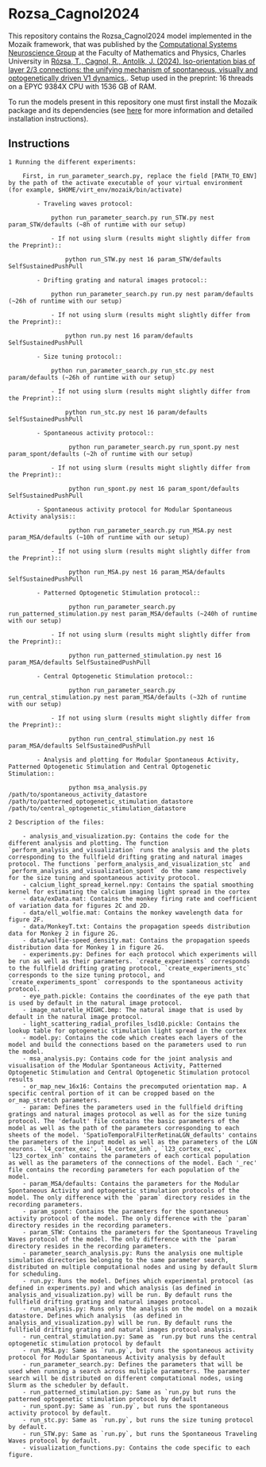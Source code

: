 # Rozsa_Cagnol2024 

This repository contains the Rozsa_Cagnol2024 model implemented in the Mozaik framework, that was published by the [Computational Systems Neuroscience Group](http://csng.mff.cuni.cz/) at the Faculty of Mathematics and Physics, Charles University in [Rózsa, T., Cagnol, R., Antolík, J. (2024). Iso-orientation bias of layer 2/3 connections: the unifying mechanism of spontaneous, visually and optogenetically driven V1 dynamics.](https://www.biorxiv.org/content/10.1101/2024.11.19.624284v1). Setup used in the preprint: 16 threads on a EPYC 9384X CPU with 1536 GB of RAM.

To run the models present in this repository one must first install the Mozaik package and its dependencies (see [here](https://github.com/CSNG-MFF/mozaik) for more information and detailed installation instructions).

## Instructions
 
    1 Running the different experiments:

        First, in run_parameter_search.py, replace the field [PATH_TO_ENV] by the path of the activate executable of your virtual environment (for example, $HOME/virt_env/mozaik/bin/activate)

            - Traveling waves protocol:

                python run_parameter_search.py run_STW.py nest param_STW/defaults (~8h of runtime with our setup)

                - If not using slurm (results might slightly differ from the Preprint)::

                    python run_STW.py nest 16 param_STW/defaults SelfSustainedPushPull

            - Drifting grating and natural images protocol::

                python run_parameter_search.py run.py nest param/defaults (~26h of runtime with our setup)

                - If not using slurm (results might slightly differ from the Preprint)::

                    python run.py nest 16 param/defaults SelfSustainedPushPull

            - Size tuning protocol::

                python run_parameter_search.py run_stc.py nest param/defaults (~26h of runtime with our setup)

                - If not using slurm (results might slightly differ from the Preprint)::

                    python run_stc.py nest 16 param/defaults SelfSustainedPushPull

            - Spontaneous activity protocol::

                     python run_parameter_search.py run_spont.py nest param_spont/defaults (~2h of runtime with our setup)

                - If not using slurm (results might slightly differ from the Preprint)::

                     python run_spont.py nest 16 param_spont/defaults SelfSustainedPushPull

            - Spontaneous activity protocol for Modular Spontaneous Activity analysis::

                     python run_parameter_search.py run_MSA.py nest param_MSA/defaults (~10h of runtime with our setup)

                - If not using slurm (results might slightly differ from the Preprint)::

                     python run_MSA.py nest 16 param_MSA/defaults SelfSustainedPushPull

            - Patterned Optogenetic Stimulation protocol::

                     python run_parameter_search.py run_patterned_stimulation.py nest param_MSA/defaults (~240h of runtime with our setup)

                - If not using slurm (results might slightly differ from the Preprint)::

                     python run_patterned_stimulation.py nest 16 param_MSA/defaults SelfSustainedPushPull

            - Central Optogenetic Stimulation protocol::

                     python run_parameter_search.py run_central_stimulation.py nest param_MSA/defaults (~32h of runtime with our setup)

                - If not using slurm (results might slightly differ from the Preprint)::

                     python run_central_stimulation.py nest 16 param_MSA/defaults SelfSustainedPushPull

            - Analysis and plotting for Modular Spontaneous Activity, Patterned Optogenetic Stimulation and Central Optogenetic Stimulation::

                     python msa_analysis.py /path/to/spontaneous_activity_datastore /path/to/patterned_optogenetic_stimulation_datastore /path/to/central_optogenetic_stimulation_datastore

    2 Description of the files:

        - analysis_and_visualization.py: Contains the code for the different analysis and plotting. The function `perform_analysis_and_visualization` runs the analysis and the plots corresponding to the fullfield drifting grating and natural images protocol. The functions `perform_analysis_and_visualization_stc` and `perform_analysis_and_visualization_spont` do the same respectively for the size tuning and spontaneous activity protocol.
        - calcium_light_spread_kernel.npy: Contains the spatial smoothing kernel for estimating the calcium imaging light spread in the cortex
        - data/exData.mat: Contains the monkey firing rate and coefficient of variation data for figures 2C and 2D.
        - data/ell_wolfie.mat: Contains the monkey wavelength data for figure 2F.
        - data/MonkeyT.txt: Contains the propagation speeds distribution data for Monkey 2 in figure 2G.
        - data/wolfie-speed_density.mat: Contains the propagation speeds distribution data for Monkey 1 in figure 2G.
        - experiments.py: Defines for each protocol which experiments will be run as well as their parameters. `create_experiments` corresponds to the fullfield drifting grating protocol, `create_experiments_stc` corresponds to the size tuning protocol, and `create_experiments_spont` corresponds to the spontaneous activity protocol.
        - eye_path.pickle: Contains the coordinates of the eye path that is used by default in the natural image protocol.
        - image_naturelle_HIGHC.bmp: The natural image that is used by default in the natural image protocol.
        - light_scattering_radial_profiles_lsd10.pickle: Contains the lookup table for optogenetic stimulation light spread in the cortex
        - model.py: Contains the code which creates each layers of the model and build the connections based on the parameters used to run the model.
        - msa_analysis.py: Contains code for the joint analysis and visualisation of the Modular Spontaneous Activity, Patterned Optogenetic Stimulation and Central Optogenetic Stimulation protocol results
        - or_map_new_16x16: Contains the precomputed orientation map. A specific central portion of it can be cropped based on the or_map_stretch parameters.
        - param: Defines the parameters used in the fullfield drifting gratings and natural images protocol as well as for the size tuning protocol. The 'default' file contains the basic parameters of the model as well as the path of the parameters corresponding to each sheets of the model. 'SpatioTemporalFilterRetinaLGN_defaults' contains the parameters of the input model as well as the parameters of the LGN neurons. `l4_cortex_exc', `l4_cortex_inh`, `l23_cortex_exc`, `l23_cortex_inh` contains the parameters of each cortical population as well as the parameters of the connections of the model. Each '_rec' file contains the recording parameters for each population of the model.
        - param_MSA/defaults: Contains the parameters for the Modular Spontaneous Activity and optogenetic stimulation protocols of the model. The only difference with the `param` directory resides in the recording parameters.
        - param_spont: Contains the parameters for the spontaneous activity protocol of the model. The only difference with the `param` directory resides in the recording parameters.
        - param_STW: Contains the parameters for the Spontaneous Traveling Waves protocol of the model. The only difference with the `param` directory resides in the recording parameters.
        - parameter_search_analysis.py: Runs the analysis one multiple simulation directories belonging to the same parameter search, distributed on multiple computational nodes and using by default Slurm for scheduling.
        - run.py: Runs the model. Defines which experimental protocol (as defined in experiments.py) and which analysis (as defined in analysis_and_visualization.py) will be run. By default runs the fullfield drifting grating and natural images protocol.
        - run_analysis.py: Runs only the analysis on the model on a mozaik datastore. Defines which analysis  (as defined in analysis_and_visualization.py) will be run. By default runs the fullfield drifting grating and natural images protocol analysis.
        - run_central_stimulation.py: Same as `run.py but runs the central optogenetic stimulation protocol by default
        - run_MSA.py: Same as `run.py`, but runs the spontaneous activity protocol for Modular Spontaneous Activity analysis by default 
        - run_parameter_search.py: Defines the parameters that will be used when running a search across multiple parameters. The parameter search will be distributed on different computational nodes, using Slurm as the scheduler by default.
        - run_patterned_stimulation.py: Same as `run.py but runs the patterned optogenetic stimulation protocol by default
        - run_spont.py: Same as `run.py`, but runs the spontaneous activity protocol by default.
        - run_stc.py: Same as `run.py`, but runs the size tuning protocol by default.
        - run_STW.py: Same as `run.py`, but runs the Spontaneous Traveling Waves protocol by default.
        - visualization_functions.py: Contains the code specific to each figure.


